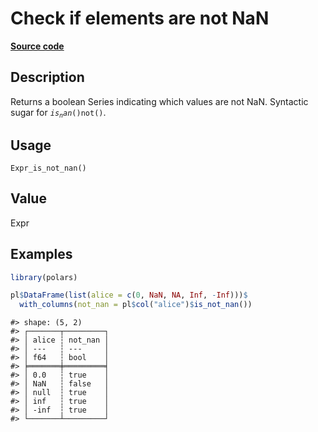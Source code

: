 

# Check if elements are not NaN

[**Source code**](https://github.com/pola-rs/r-polars/tree/c47431ca69622f79ed7a3f1d7bfee6075ffabfee/R/after-wrappers.R#L20)

## Description

Returns a boolean Series indicating which values are not NaN. Syntactic
sugar for <code style="white-space: pre;">$is_nan()$not()</code>.

## Usage

<pre><code class='language-R'>Expr_is_not_nan()
</code></pre>

## Value

Expr

## Examples

``` r
library(polars)

pl$DataFrame(list(alice = c(0, NaN, NA, Inf, -Inf)))$
  with_columns(not_nan = pl$col("alice")$is_not_nan())
```

    #> shape: (5, 2)
    #> ┌───────┬─────────┐
    #> │ alice ┆ not_nan │
    #> │ ---   ┆ ---     │
    #> │ f64   ┆ bool    │
    #> ╞═══════╪═════════╡
    #> │ 0.0   ┆ true    │
    #> │ NaN   ┆ false   │
    #> │ null  ┆ true    │
    #> │ inf   ┆ true    │
    #> │ -inf  ┆ true    │
    #> └───────┴─────────┘
